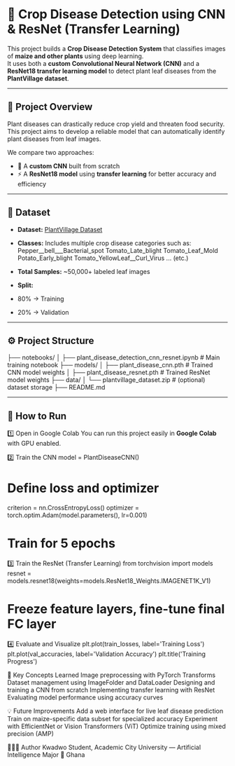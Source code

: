 # 🌾 Crop Disease Detection using CNN & ResNet (Transfer Learning)

This project builds a **Crop Disease Detection System** that classifies images of **maize and other plants** using deep learning.  
It uses both a **custom Convolutional Neural Network (CNN)** and a **ResNet18 transfer learning model** to detect plant leaf diseases from the **PlantVillage dataset**.

---

## 📘 Project Overview

Plant diseases can drastically reduce crop yield and threaten food security.  
This project aims to develop a reliable model that can automatically identify plant diseases from leaf images.

We compare two approaches:
- 🧠 A **custom CNN** built from scratch  
- ⚡ A **ResNet18 model** using **transfer learning** for better accuracy and efficiency

---

## 🧩 Dataset

- **Dataset:** [PlantVillage Dataset](https://www.kaggle.com/datasets/emmarex/plantdisease)  
- **Classes:** Includes multiple crop disease categories such as:
Pepper__bell___Bacterial_spot
Tomato_Late_blight
Tomato_Leaf_Mold
Potato_Early_blight
Tomato_YellowLeaf__Curl_Virus
... (etc.)

- **Total Samples:** ~50,000+ labeled leaf images  
- **Split:**  
- 80% → Training  
- 20% → Validation

---

## ⚙️ Project Structure
├── notebooks/
│ ├── plant_disease_detection_cnn_resnet.ipynb # Main training notebook
├── models/
│ ├── plant_disease_cnn.pth # Trained CNN model weights
│ ├── plant_disease_resnet.pth # Trained ResNet model weights
├── data/
│ └── plantvillage_dataset.zip # (optional) dataset storage
├── README.md


---

## 🚀 How to Run

1️⃣ Open in Google Colab
You can run this project easily in **Google Colab** with GPU enabled.

2️⃣ Train the CNN
model = PlantDiseaseCNN()
# Define loss and optimizer
criterion = nn.CrossEntropyLoss()
optimizer = torch.optim.Adam(model.parameters(), lr=0.001)
# Train for 5 epochs

3️⃣ Train the ResNet (Transfer Learning)
from torchvision import models
resnet = models.resnet18(weights=models.ResNet18_Weights.IMAGENET1K_V1)
# Freeze feature layers, fine-tune final FC layer

4️⃣ Evaluate and Visualize
plt.plot(train_losses, label='Training Loss')
plt.plot(val_accuracies, label='Validation Accuracy')
plt.title('Training Progress')

🧠 Key Concepts Learned
Image preprocessing with PyTorch Transforms
Dataset management using ImageFolder and DataLoader
Designing and training a CNN from scratch
Implementing transfer learning with ResNet
Evaluating model performance using accuracy curves

💡 Future Improvements
Add a web interface for live leaf disease prediction
Train on maize-specific data subset for specialized accuracy
Experiment with EfficientNet or Vision Transformers (ViT)
Optimize training using mixed precision (AMP)

🧑🏽‍💻 Author
Kwadwo
Student, Academic City University — Artificial Intelligence Major
📍 Ghana


